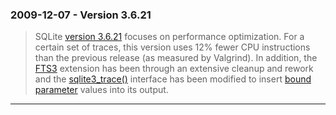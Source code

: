### 2009\-12\-07 \- Version 3\.6\.21


> SQLite [version 3\.6\.21](releaselog/3_6_21.html) focuses on performance optimization. For
>  a certain set of traces, this version uses 12% fewer CPU instructions
>  than the previous release (as measured by Valgrind). In addition, the
>  [FTS3](fts3.html) extension has been through an extensive cleanup and rework and
>  the [sqlite3\_trace()](c3ref/profile.html) interface has been modified to insert
>  [bound parameter](lang_expr.html#varparam) values into its output.



---


